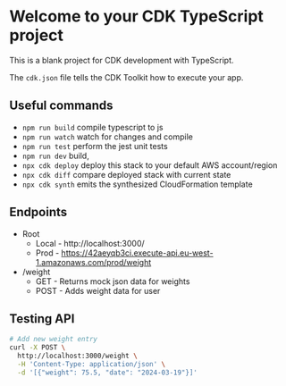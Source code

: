 # Welcome to your CDK TypeScript project

This is a blank project for CDK development with TypeScript.

The `cdk.json` file tells the CDK Toolkit how to execute your app.

## Useful commands

* `npm run build`   compile typescript to js
* `npm run watch`   watch for changes and compile
* `npm run test`    perform the jest unit tests
* `npm run dev`     build, 
* `npx cdk deploy`  deploy this stack to your default AWS account/region
* `npx cdk diff`    compare deployed stack with current state
* `npx cdk synth`   emits the synthesized CloudFormation template

## Endpoints
- Root 
    - Local - http://localhost:3000/
    - Prod - https://42aeyqb3ci.execute-api.eu-west-1.amazonaws.com/prod/weight
- /weight
    - GET - Returns mock json data for weights
    - POST - Adds weight data for user

## Testing API 
```bash
# Add new weight entry
curl -X POST \
  http://localhost:3000/weight \
  -H 'Content-Type: application/json' \
  -d '[{"weight": 75.5, "date": "2024-03-19"}]'
```